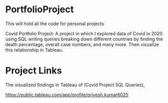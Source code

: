 # PortfolioProject
This will hold all the code for personal projects

Covid Portfolio Project: A project in which I explored data of Covid in 2020 using SQL writing 
queries breaking down different countries by finding the death percentage, overall case numbers, 
and many more. Then visualize this relationship in Tableau.

# Project Links
The visualized findings in Tableau of (Covid Project SQL Queries),

https://public.tableau.com/app/profile/priyesh.kumar6025 
